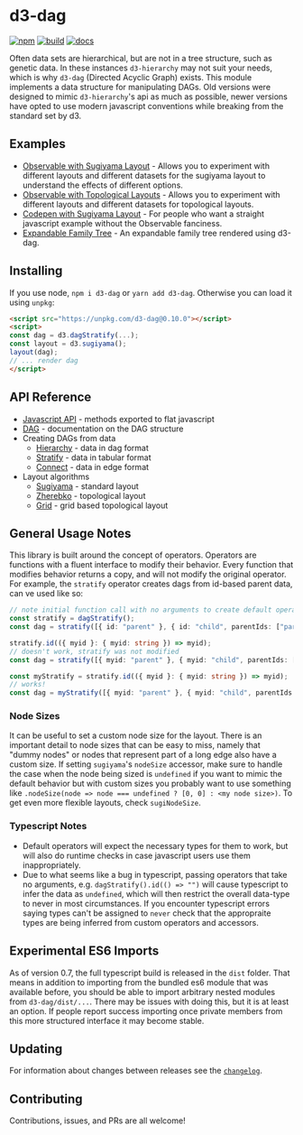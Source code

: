 # d3-dag

[![npm](https://img.shields.io/npm/v/d3-dag.svg)](https://www.npmjs.com/package/d3-dag)
[![build](https://github.com/erikbrinkman/d3-dag/workflows/build/badge.svg)](https://github.com/erikbrinkman/d3-dag/actions)
[![docs](https://img.shields.io/badge/docs-docs-informational)](https://erikbrinkman.github.io/d3-dag/)

Often data sets are hierarchical, but are not in a tree structure, such as genetic data.
In these instances `d3-hierarchy` may not suit your needs, which is why `d3-dag` (Directed Acyclic Graph) exists.
This module implements a data structure for manipulating DAGs.
Old versions were designed to mimic `d3-hierarchy`'s api as much as possible, newer versions have opted to use modern javascript conventions while breaking from the standard set by d3.


## Examples

- [Observable with Sugiyama Layout](https://beta.observablehq.com/@erikbrinkman/d3-dag-sugiyama) - Allows you to experiment with different layouts and different datasets for the sugiyama layout to understand the effects of different options.
- [Observable with Topological Layouts](https://beta.observablehq.com/@erikbrinkman/d3-dag-topological) - Allows you to experiment with different layouts and different datasets for topological layouts.
- [Codepen with Sugiyama Layout](https://codepen.io/brinkbot/pen/oNZJXqK) - For people who want a straight javascript example without the Observable fanciness.
- [Expandable Family Tree](https://github.com/BenPortner/js_family_tree) - An expandable family tree rendered using d3-dag.


## Installing

If you use node, `npm i d3-dag` or `yarn add d3-dag`.
Otherwise you can load it using `unpkg`:

```html
<script src="https://unpkg.com/d3-dag@0.10.0"></script>
<script>
const dag = d3.dagStratify(...);
const layout = d3.sugiyama();
layout(dag);
// ... render dag
</script>
```

## API Reference

* [Javascript API](https://erikbrinkman.github.io/d3-dag/modules/index.html) - methods exported to flat javascript
* [DAG](https://erikbrinkman.github.io/d3-dag/interfaces/dag.Dag.html) - documentation on the DAG structure
* Creating DAGs from data
  * [Hierarchy](https://erikbrinkman.github.io/d3-dag/interfaces/dag_create.HierarchyOperator.html) - data in dag format
  * [Stratify](https://erikbrinkman.github.io/d3-dag/interfaces/dag_create.StratifyOperator.html) - data in tabular format
  * [Connect](https://erikbrinkman.github.io/d3-dag/interfaces/dag_create.ConnectOperator.html) - data in edge format
* Layout algorithms
  * [Sugiyama](https://erikbrinkman.github.io/d3-dag/interfaces/sugiyama.SugiyamaOperator.html) - standard layout
  * [Zherebko](https://erikbrinkman.github.io/d3-dag/interfaces/zherebko.ZherebkoOperator.html) - topological layout
  * [Grid](https://erikbrinkman.github.io/d3-dag/interfaces/grid.GridOperator.html) - grid based topological layout

## General Usage Notes

This library is built around the concept of operators.
Operators are functions with a fluent interface to modify their behavior.
Every function that modifies behavior returns a copy, and will not modify the original operator.
For example, the `stratify` operator creates dags from id-based parent data, can ve used like so:

```ts
// note initial function call with no arguments to create default operator
const stratify = dagStratify();
const dag = stratify([{ id: "parent" }, { id: "child", parentIds: ["parent"] }]);

stratify.id(({ myid }: { myid: string }) => myid);
// doesn't work, stratify was not modified
const dag = stratify([{ myid: "parent" }, { myid: "child", parentIds: ["parent"] }]);

const myStratify = stratify.id(({ myid }: { myid: string }) => myid);
// works!
const dag = myStratify([{ myid: "parent" }, { myid: "child", parentIds: ["parent"] }]);
```

### Node Sizes

It can be useful to set a custom node size for the layout.
There is an important detail to node sizes that can be easy to miss, namely that "dummy nodes" or nodes that represent part of a long edge also have a custom size.
If setting `sugiyama`'s `nodeSize` accessor, make sure to handle the case when the node being sized is `undefined` if you want to mimic the default behavior but with custom sizes you probably want to use something like `.nodeSize(node => node === undefined ? [0, 0] : <my node size>)`.
To get even more flexible layouts, check `sugiNodeSize`.

### Typescript Notes

- Default operators will expect the necessary types for them to work, but will also do runtime checks in case javascript users use them inappropriately.
- Due to what seems like a bug in typescript, passing operators that take no arguments, e.g. `dagStratify().id(() => "")` will cause typescript to infer the data as `undefined`, which will then restrict the overall data-type to never in most circumstances.
  If you encounter typescript errors saying types can't be assigned to `never` check that the appropraite types are being inferred from custom operators and accessors.


## Experimental ES6 Imports

As of version 0.7, the full typescript build is released in the `dist` folder. That means in addition to importing from the bundled es6 module that was available before, you should be able to import arbitrary nested modules from `d3-dag/dist/...`. There may be issues with doing this, but it is at least an option. If people report success importing once private members from this more structured interface it may become stable.

## Updating

For information about changes between releases see the [`changelog`](CHANGELOG.md).

## Contributing

Contributions, issues, and PRs are all welcome!
